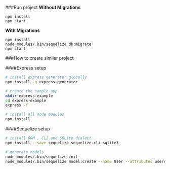 ###Run project
**Without Migrations**

```
npm install
npm start
```

**With Migrations**

```
npm install
node_modules/.bin/sequelize db:migrate
npm start
```

###How to create similar project

####Express setup

```bash
# install express generator globally
npm install -g express-generator

# create the sample app
mkdir express-example
cd express-example
express -f

# install all node modules
npm install
```

####Sequelize setup

```bash
# install ORM , CLI and SQLite dialect
npm install --save sequelize sequelize-cli sqlite3

# generate models
node_modules/.bin/sequelize init
node_modules/.bin/sequelize model:create --name User --attributes username:string
```